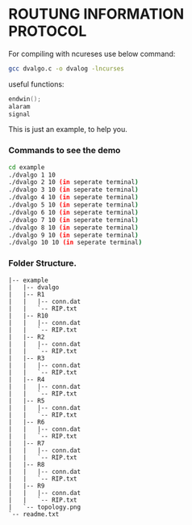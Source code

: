 # ROUTUNG INFORMATION PROTOCOL

For compiling with ncureses use below command:
```bash
gcc dvalgo.c -o dvalog -lncurses
```

useful functions:
```C
endwin();
alaram
signal
```

This is just an example, to help you.

### Commands to see the demo
```bash
cd example
./dvalgo 1 10
./dvalgo 2 10 (in seperate terminal)
./dvalgo 3 10 (in seperate terminal)
./dvalgo 4 10 (in seperate terminal)
./dvalgo 5 10 (in seperate terminal)
./dvalgo 6 10 (in seperate terminal)
./dvalgo 7 10 (in seperate terminal)
./dvalgo 8 10 (in seperate terminal)
./dvalgo 9 10 (in seperate terminal)
./dvalgo 10 10 (in seperate terminal)
```

### Folder Structure.
```
|-- example
|   |-- dvalgo
|   |-- R1
|   |   |-- conn.dat
|   |   `-- RIP.txt
|   |-- R10
|   |   |-- conn.dat
|   |   `-- RIP.txt
|   |-- R2
|   |   |-- conn.dat
|   |   `-- RIP.txt
|   |-- R3
|   |   |-- conn.dat
|   |   `-- RIP.txt
|   |-- R4
|   |   |-- conn.dat
|   |   `-- RIP.txt
|   |-- R5
|   |   |-- conn.dat
|   |   `-- RIP.txt
|   |-- R6
|   |   |-- conn.dat
|   |   `-- RIP.txt
|   |-- R7
|   |   |-- conn.dat
|   |   `-- RIP.txt
|   |-- R8
|   |   |-- conn.dat
|   |   `-- RIP.txt
|   |-- R9
|   |   |-- conn.dat
|   |   `-- RIP.txt
|   `-- topology.png
`-- readme.txt
```
